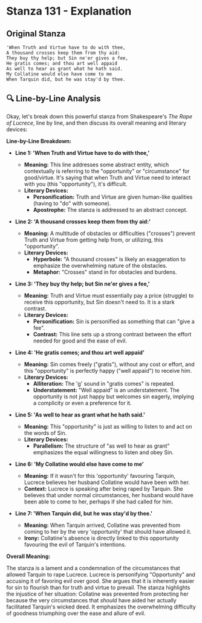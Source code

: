 # Stanza 131 - Explanation

## Original Stanza
```
'When Truth and Virtue have to do with thee,
A thousand crosses keep them from thy aid:
They buy thy help; but Sin ne'er gives a fee,
He gratis comes; and thou art well appaid
As well to hear as grant what he hath said.
My Collatine would else have come to me
When Tarquin did, but he was stay'd by thee.
```

## 🔍 Line-by-Line Analysis
Okay, let's break down this powerful stanza from Shakespeare's *The Rape of Lucrece*, line by line, and then discuss its overall meaning and literary devices:

**Line-by-Line Breakdown:**

*   **Line 1: 'When Truth and Virtue have to do with thee,'**

    *   **Meaning:** This line addresses some abstract entity, which contextually is referring to the "opportunity" or "circumstance" for good/virtue. It's saying that when Truth and Virtue need to interact with you (this "opportunity"), it's difficult.
    *   **Literary Devices:**
        *   **Personification:** Truth and Virtue are given human-like qualities (having to "do" with someone).
        *   **Apostrophe:** The stanza is addressed to an abstract concept.

*   **Line 2: 'A thousand crosses keep them from thy aid:'**

    *   **Meaning:** A multitude of obstacles or difficulties ("crosses") prevent Truth and Virtue from getting help from, or utilizing, this "opportunity".
    *   **Literary Devices:**
        *   **Hyperbole:** "A thousand crosses" is likely an exaggeration to emphasize the overwhelming nature of the obstacles.
        *   **Metaphor:** "Crosses" stand in for obstacles and burdens.

*   **Line 3: 'They buy thy help; but Sin ne'er gives a fee,'**

    *   **Meaning:** Truth and Virtue must essentially pay a price (struggle) to receive this opportunity, but Sin doesn't need to. It is a stark contrast.
    *   **Literary Devices:**
        *   **Personification:** Sin is personified as something that can "give a fee".
        *   **Contrast:** This line sets up a strong contrast between the effort needed for good and the ease of evil.

*   **Line 4: 'He gratis comes; and thou art well appaid'**

    *   **Meaning:** Sin comes freely ("gratis"), without any cost or effort, and this "opportunity" is perfectly happy ("well appaid") to receive him.
    *   **Literary Devices:**
        *   **Alliteration:** The 'g' sound in "gratis comes" is repeated.
        *   **Understatement:** "Well appaid" is an understatement. The opportunity is not just happy but welcomes sin eagerly, implying a complicity or even a preference for it.

*   **Line 5: 'As well to hear as grant what he hath said.'**

    *   **Meaning:** This "opportunity" is just as willing to listen to and act on the words of Sin.
    *   **Literary Devices:**
        *   **Parallelism:** The structure of "as well to hear as grant" emphasizes the equal willingness to listen and obey Sin.

*   **Line 6: 'My Collatine would else have come to me'**

    *   **Meaning:** If it wasn't for this 'opportunity' favouring Tarquin, Lucrece believes her husband Collatine would have been with her.
    *   **Context:** Lucrece is speaking after being raped by Tarquin. She believes that under normal circumstances, her husband would have been able to come to her, perhaps if she had called for him.

*   **Line 7: 'When Tarquin did, but he was stay'd by thee.'**

    *   **Meaning:** When Tarquin arrived, Collatine was prevented from coming to her by the very 'opportunity' that should have allowed it.
    *   **Irony:** Collatine's absence is directly linked to this opportunity favouring the evil of Tarquin's intentions.

**Overall Meaning:**

The stanza is a lament and a condemnation of the circumstances that allowed Tarquin to rape Lucrece. Lucrece is personifying "Opportunity" and accusing it of favoring evil over good. She argues that it is inherently easier for sin to flourish than for truth and virtue to prevail. The stanza highlights the injustice of her situation: Collatine was prevented from protecting her because the very circumstances that *should* have aided her actually facilitated Tarquin's wicked deed. It emphasizes the overwhelming difficulty of goodness triumphing over the ease and allure of evil.

